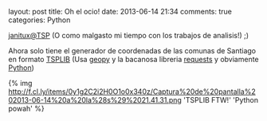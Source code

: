 layout: post
title: Oh el ocio!
date: 2013-06-14 21:34
comments: true
categories: Python

[janitux@TSP](https://github.com/pperez/tsp)
(O como malgasto mi tiempo con los trabajos de analisis!) ;)

Ahora solo tiene el generador de coordenadas de las comunas de Santiago en formato [TSPLIB](http://comopt.ifi.uni-heidelberg.de/software/TSPLIB95/) (Usa [geopy](https://pypi.python.org/pypi/geopy) y la bacanosa libreria [requests](https://pypi.python.org/pypi/requests) y obviamente [Python](http://python.org))

{% img http://f.cl.ly/items/0y1g2C2i2H0O1o0x340z/Captura%20de%20pantalla%202013-06-14%20a%20la%28s%29%2021.41.31.png 'TSPLIB FTW!' 'Python powah' %}